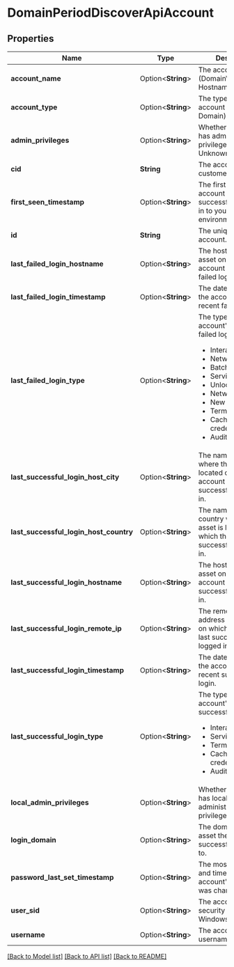 # DomainPeriodDiscoverApiAccount

## Properties

Name | Type | Description | Notes
------------ | ------------- | ------------- | -------------
**account_name** | Option<**String**> | The account's name (Domain\\Username or Hostname\\Username). | [optional]
**account_type** | Option<**String**> | The type of the account (Local or Domain). | [optional]
**admin_privileges** | Option<**String**> | Whether the account has administrator privileges (Yes, No, or Unknown). | [optional]
**cid** | **String** | The account's customer ID. |
**first_seen_timestamp** | Option<**String**> | The first time the account was seen successfully logging in to your environment. | [optional]
**id** | **String** | The unique ID of the account. |
**last_failed_login_hostname** | Option<**String**> | The hostname of the asset on which the account last made a failed login. | [optional]
**last_failed_login_timestamp** | Option<**String**> | The date and time of the account's most recent failed login. | [optional]
**last_failed_login_type** | Option<**String**> | The type of the account's most recent failed login. <ul><li>Interactive</li><li>Network</li><li>Batch</li><li>Service</li><li>Unlock</li><li>Network cleartext</li><li>New credentials</li><li>Terminal server</li><li>Cached credentials</li><li>Auditing</li></ul> | [optional]
**last_successful_login_host_city** | Option<**String**> | The name of the city where the asset is located on which the account last successfully logged in. | [optional]
**last_successful_login_host_country** | Option<**String**> | The name of the country where the asset is located on which the account last successfully logged in. | [optional]
**last_successful_login_hostname** | Option<**String**> | The hostname of the asset on which the account last successfully logged in. | [optional]
**last_successful_login_remote_ip** | Option<**String**> | The remote IP address of the asset on which the account last successfully logged in. | [optional]
**last_successful_login_timestamp** | Option<**String**> | The date and time of the account's most recent successful login. | [optional]
**last_successful_login_type** | Option<**String**> | The type of the account's most recent successful login. <ul><li>Interactive</li><li>Service</li><li>Terminal server</li><li>Cached credentials</li><li>Auditing</li></ul> | [optional]
**local_admin_privileges** | Option<**String**> | Whether the account has local administrator privileges (Yes, No). | [optional]
**login_domain** | Option<**String**> | The domain of the asset the account successfully logged in to. | [optional]
**password_last_set_timestamp** | Option<**String**> | The most recent date and time the account's password was changed. | [optional]
**user_sid** | Option<**String**> | The account's security identifier on Windows assets. | [optional]
**username** | Option<**String**> | The account's username. | [optional]

[[Back to Model list]](../README.md#documentation-for-models) [[Back to API list]](../README.md#documentation-for-api-endpoints) [[Back to README]](../README.md)
